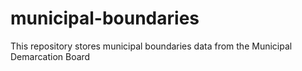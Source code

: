 # municipal-boundaries
This repository stores municipal boundaries data from the Municipal Demarcation Board
